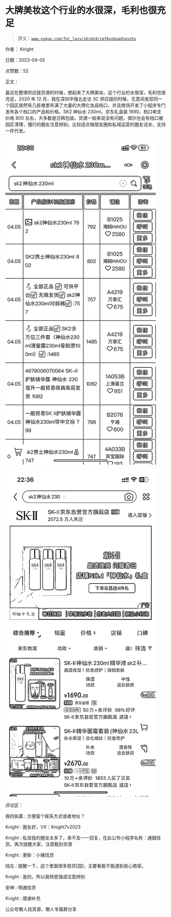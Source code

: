 # 大牌美妆这个行业的水很深，毛利也很充足

> 原文：[`www.yuque.com/for_lazy/xkrm14/zgf6yxbuadsgvzhv`](https://www.yuque.com/for_lazy/xkrm14/zgf6yxbuadsgvzhv)



作者： Knight



日期：2023-04-05



点赞数：52

<ne-hole id="u4bfe3a7f" data-lake-id="u4bfe3a7f">

正文：



最近在整理供应链货源的时候，想起来了大牌美妆。这个行业的水很深，毛利也很充足，2020 年 12 月，我在深圳华强北走访 3C 供应链的时候，无意间发现同一个园区居然有几栋楼里布满了大量的大牌化妆品档口，并且商场开发了小程序专门发布各个档口的产品和价格。SK2 神仙水 230ml，京东礼盒装 1690，档口单支价格 800 左右，大多数是日韩包装。货源一般来说没有问题，偶尔也会有档口被园区清理，懂行的圈友注意辨别。比较适合做朋友圈和私域运营的圈友试水，支持一件代发。



![](img/ef042e03d036934e994b2fe6f86235b1.png)



![](img/1760fa2b0104605ffa09bfbd3b68b76e.png)

<ne-hole id="ua4efb3fc" data-lake-id="ua4efb3fc">

评论区：



我的执着 : 方便留个联系方式或者地址？



Knight : 圈友好，VX：Knight7v2023



Knight : 私信我的圈友太多了，来不及一一回复，在此公布小程序名称：通姆找货。再次提醒大家，注意甄别货源



Knight : 更新：小猪找货



陆左 : 提醒一下，这个里面很多假货[囧]，主要看能不能遇到良心商家。



Knight : 是的，所以我特意强调注意辨别



安神 : 明通找货



Knight : 感谢补充

<ne-hole id="ufd243648" data-lake-id="ufd243648">

公众号懒人找资源，懒人专属群分享

</ne-hole></ne-hole></ne-hole>